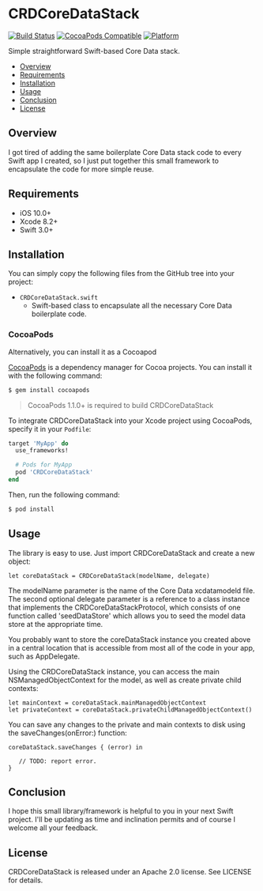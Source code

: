 # CRDCoreDataStack
[![Build Status](https://travis-ci.org/cdisdero/CRDCoreDataStack.svg?branch=master)](https://travis-ci.org/cdisdero/CRDCoreDataStack)
[![CocoaPods Compatible](https://img.shields.io/cocoapods/v/CRDCoreDataStack.svg)](https://img.shields.io/cocoapods/v/CRDCoreDataStack.svg)
[![Platform](https://img.shields.io/cocoapods/p/CRDCoreDataStack.svg?style=flat)](http://cocoadocs.org/docsets/CRDCoreDataStack)

Simple straightforward Swift-based Core Data stack.

- [Overview](#overview)
- [Requirements](#requirements)
- [Installation](#installation)
- [Usage](#usage)
- [Conclusion](#conclusion)
- [License](#license)

## Overview
I got tired of adding the same boilerplate Core Data stack code to every Swift app I created, so I just put together this small framework to encapsulate the code for more simple reuse.

## Requirements
- iOS 10.0+
- Xcode 8.2+
- Swift 3.0+

## Installation
You can simply copy the following files from the GitHub tree into your project:

  * `CRDCoreDataStack.swift`
    - Swift-based class to encapsulate all the necessary Core Data boilerplate code.

### CocoaPods
Alternatively, you can install it as a Cocoapod

[CocoaPods](http://cocoapods.org) is a dependency manager for Cocoa projects. You can install it with the following command:

```bash
$ gem install cocoapods
```

> CocoaPods 1.1.0+ is required to build CRDCoreDataStack

To integrate CRDCoreDataStack into your Xcode project using CocoaPods, specify it in your `Podfile`:

```ruby
target 'MyApp' do
  use_frameworks!

  # Pods for MyApp
  pod 'CRDCoreDataStack'
end
```

Then, run the following command:

```bash
$ pod install
```

## Usage
The library is easy to use.  Just import CRDCoreDataStack and create a new object:

```
let coreDataStack = CRDCoreDataStack(modelName, delegate)
```

The modelName parameter is the name of the Core Data xcdatamodeld file.  The second optional delegate parameter is a reference to a class instance that implements the CRDCoreDataStackProtocol, which consists of one function called 'seedDataStore' which allows you to seed the model data store at the appropriate time.

You probably want to store the coreDataStack instance you created above in a central location that is accessible from most all of the code in your app, such as AppDelegate.

Using the CRDCoreDataStack instance, you can access the main NSManagedObjectContext for the model, as well as create private child contexts:

```
let mainContext = coreDataStack.mainManagedObjectContext
let privateContext = coreDataStack.privateChildManagedObjectContext()

```

You can save any changes to the private and main contexts to disk using the saveChanges(onError:) function:

```
coreDataStack.saveChanges { (error) in

   // TODO: report error.
}

```

## Conclusion
I hope this small library/framework is helpful to you in your next Swift project.  I'll be updating as time and inclination permits and of course I welcome all your feedback.

## License
CRDCoreDataStack is released under an Apache 2.0 license. See LICENSE for details.
